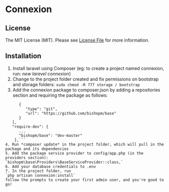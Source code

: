 # Connexion

## License

The MIT License (MIT). Please see [License File](LICENSE.md) for more information.

## Installation

1. Install laravel using Composer (eg: to create a project named connexion, run: *new laravel connexion*)
2. Change to the project folder created and fix permissions on bootstrap and storage folders:
`sudo chmod -R 777 storage / bootstrap`
3. Add the connexion package to composer.json by adding a repositories section and requiring the package as follows:
```"repositories": [
      {
         "type": "git",
         "url": "https://github.com/bishopm/base"
      }
   ],
   "require-dev": {
      ...
      "bishopm/base": "dev-master"
    },```
4. Run *composer update* in the project folder, which will pull in the package and its dependencies
5. Add the package service provider to config/app.php (in the providers section): 
`bishopm\base\Providers\BaseServiceProvider::class,`
6. Add your database credentials to .env
7. In the project folder, run
`php artisan connexion:install`
follow the prompts to create your first admin user, and you're good to go!